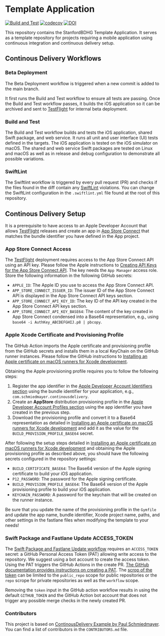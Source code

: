<!--

This source file is part of the StanfordBDHG Template Application project

SPDX-FileCopyrightText: 2023 Stanford University

SPDX-License-Identifier: MIT

-->

# Template Application

[![Build and Test](https://github.com/StanfordBDHG/TemplateApplication/actions/workflows/build-and-test.yml/badge.svg)](https://github.com/StanfordBDHG/TemplateApplication/actions/workflows/build-and-test.yml)
[![codecov](https://codecov.io/gh/StanfordBDHG/TemplateApplication/graph/badge.svg?token=ezY7o5Trsk)](https://codecov.io/gh/StanfordBDHG/TemplateApplication)
[![DOI](https://zenodo.org/badge/587923964.svg)](https://zenodo.org/badge/latestdoi/587923964)

This repository contains the StanfordBDHG Template Application. It serves as a template repository for projects requiring a mobile application using continuous integration and continuous delivery setup.

## Continous Delivery Workflows

### Beta Deployment

The Beta Deployment workflow is triggered when a new commit is added to the main branch. 

It first runs the Build and Test workflow to ensure all tests are passing.
Once the Build and Test workflow passes, it builds the iOS application so it can be archived and sent to [TestFlight](https://developer.apple.com/testflight/) for internal beta deployment.

### Build and Test

The Build and Test workflow builds and tests the iOS application, shared Swift package, and web service. It runs all unit and user interface (UI) tests defined in the targets. The iOS application is tested on the iOS simulator on macOS. The shared and web service Swift packages are tested on Linux and macOS as well as in release and debug configuration to demonstrate all possible variations. 

### SwiftLint

The Swiftlint workflow is triggered by every pull request (PR) and checks if the files found in the diff contain any [SwiftLint](https://github.com/realm/SwiftLint) violations.
You can change the SwiftLint configuration in the `.swiftlint.yml` file found at the root of this repository.

## Continous Delivery Setup

It is a prerequisite to have access to an Apple Developer Account that allows [TestFlight](https://developer.apple.com/testflight/) releases and create an app in [App Store Connect](https://appstoreconnect.apple.com) that matches the bundle identifier you have defined in the App project.

### App Store Connect Access

The [TestFlight](https://developer.apple.com/testflight/) deployment requires access to the App Store Connect API using an API key. Please follow the Apple instructions to [Creating API Keys for the App Store Connect API](https://developer.apple.com/documentation/appstoreconnectapi/creating_api_keys_for_app_store_connect_api). The key needs the `App Manager` access role.
Store the following information in the following GitHub secrets:
- `APPLE_ID`: The Apple ID you use to access the App Store Connect API.
- `APP_STORE_CONNECT_ISSUER_ID`: The issuer ID of the App Store Connect API is displayed in the App Store Connect API keys section.
- `APP_STORE_CONNECT_API_KEY_ID`: The key ID of the API key created in the App Store Connect API keys section.
- `APP_STORE_CONNECT_API_KEY_BASE64`: The content of the key created in App Store Connect condensed into a Base64 representation, e.g., using `base64 -i AuthKey_ABCDEFGHIJ.p8 | pbcopy`.

### Apple Xcode Certificate and Provisioning Profile

The GitHub Action imports the Apple certificate and provisioning profile from the GitHub secrets and installs them in a local KeyChain on the GitHub runner instances.
Please follow the GitHub instructions to [Installing an Apple certificate on macOS runners for Xcode development](https://docs.github.com/en/enterprise-server@3.4/actions/deployment/deploying-xcode-applications/installing-an-apple-certificate-on-macos-runners-for-xcode-development).

Obtaining the Apple provisioning profile requires you to follow the following steps:
1. Register the app identifier in the [Apple Developer Account Identifiers section](https://developer.apple.com/account/resources/identifiers/list) using the bundle identifier for your application, e.g., `com.schmiedmayer.continousdelivery`.
2. Create an **AppStore** distribution provisioning profile in the [Apple Developer Account Profiles section](https://developer.apple.com/account/resources/profiles/list) using the app identifier you have created in the previous step.
3. Download the provisioning profile and convert it to a Base64 representation as detailed in [Installing an Apple certificate on macOS runners for Xcode development](https://docs.github.com/en/enterprise-server@3.4/actions/deployment/deploying-xcode-applications/installing-an-apple-certificate-on-macos-runners-for-xcode-development) and add it as the value for the `BUILD_PROVISION_PROFILE_BASE64` secret.

After following the setup steps detailed in [Installing an Apple certificate on macOS runners for Xcode development](https://docs.github.com/en/enterprise-server@3.4/actions/deployment/deploying-xcode-applications/installing-an-apple-certificate-on-macos-runners-for-xcode-development) and obtaining the Apple provisioning profile as described above, you should have the following secrets configured in the repository settings:
- `BUILD_CERTIFICATE_BASE64`: The Base64 version of the Apple signing certificate to build your iOS application.
- `P12_PASSWORD`: The password for the Apple signing certificate.
- `BUILD_PROVISION_PROFILE_BASE64`: The Base64 version of the Apple provisioning profile to build your iOS application.
- `KEYCHAIN_PASSWORD`: A password for the keychain that will be created on the runner instance.

Be sure that you update the name of the provisioning profile in the `Gymfile` and update the app name, bundle identifier, Xcode project name, paths, and other settings in the fastlane files when modifying the template to your needs!

### Swift Package and Fastlane Update ACCESS_TOKEN

The [Swift Package and Fastlane Update workflow](https://github.com/PSchmiedmayer/ContinousDelivery/blob/main/.github/workflows/update.yml) requires an `ACCESS_TOKEN` secret: a GitHub Personal Access Token (PAT) allowing write access to the repository.
We suggest using a bot account to create the access token. Using the PAT triggers the GitHub Actions in the create PR. [The GitHub documentation provides instructions on creating a PAT](https://docs.github.com/en/authentication/keeping-your-account-and-data-secure/creating-a-personal-access-token). The [scrop of the token](https://docs.github.com/en/developers/apps/building-oauth-apps/scopes-for-oauth-apps) can be limited to the `public_repo` scope for public repositories or the `repo` scrope for private repositories as well as the `workflow` scope.

Removing the `token` input in the GitHub action workflow results in using the default `GITHUB_TOKEN` and the GitHub Action bot account that does not trigger any possible merge checks in the newly created PR.

### Contributors

This project is based on [ContinousDelivery Example by Paul Schmiedmayer](https://github.com/PSchmiedmayer/ContinousDelivery). You can find a list of contributors in the `CONTRIBUTORS.md` file.
